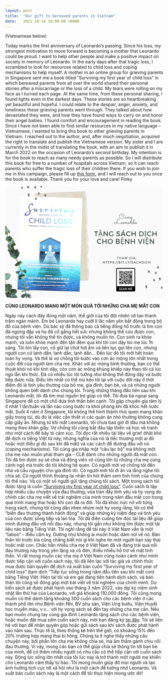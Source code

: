 ```yaml
---
layout: post
title:  "Our gift to bereaved parents in Vietnam"
date:   2021-10-16 10:00:00 +0800
---
```


(Vietnamese below)

Today marks the first anniversary of Leonardo’s passing. Since his loss, my strongest motivation to move forward is becoming a mother that Leonardo could be proud. I want to help other people and make a positive impact on society in memory of Leonardo.
In the early days after that tragic loss, I scrambled to look for resources related to child loss and coping mechanisms to help myself. A mother in an online group for grieving parents in Singapore sent me a book titled “Surviving my first year of child loss” in which bereaved parents from all over the world shared their personal stories after a miscarriage or the loss of a child.
My tears were rolling on my face as I turned each page. At the same time, from these personal sharing, I found lights even in the darkest days. These stories are so heartbreaking yet beautiful and hopeful. I could relate to the despair, anger, anxiety, and loneliness these grieving parents went through. They talked about how devastated they were, and how they have found ways to carry on and honor their angel babies. I found comfort and encouragement in reading the book.
Since I have not been able to find similar resources in my native language - Vietnamese, I wanted to bring this book to other grieving parents in Vietnam. I reached out to the author, and, after much negotiation, acquired the right to translate and publish the Vietnamese version. My sister and I are currently in the midst of translating the book, with an aim to publish it in March 2022 on the occasion of Leonardo’s second birthday.
My intention is for the book to reach as many needy parents as possible. So I will distribute this book for free to a number of hospitals across Vietnam, so it can reach parents who suffer the tragic loss of their children there. If you wish to join me in this campaign, please fill up [this form](https://docs.google.com/forms/d/10KDCzU_43N4CJGX6BdCd9p5k7p3pE58SgPmIBXXlOjk/edit), and I will reach out to you once the book is available.
Thank you for your love and care!
Pinky

![Book](/images/book.jpeg)

**CÙNG LEONARDO MANG MỘT MÓN QUÀ TỚI NHỮNG CHA MẸ MẤT CON**

Ngày này cách đây đúng một năm, thế giới của tôi đột nhiên vỡ tan thành trăm ngàn mảnh. Em bé Leonardo hay cười lí lắc nằm yên bất động trong bộ đồ của bệnh viện. Dù bác sỹ đã thông báo cả tiếng đồng hồ trước là tim con đã ngừng đập và họ đã cố gắng hết sức nhưng không thể cứu được con, nhưng tôi vẫn không thể tin được, và không muốn tin. Con sinh ra khỏe mạnh, và luôn khỏe mạnh đến tận đêm qua khi tôi con dậy bú mẹ lúc 1h sáng. Tôi ôm lấy con, cố giữ lại chút hơi ấm và liên tục gọi tên con, nhưng người con cứ lạnh dần, lạnh dần, lạnh dần... Đến lúc đó tôi mới hết hoàn toàn hy vọng.
Và thế là vợ chồng tôi bước vào cơn ác mộng lớn nhất trong cuộc đời của người làm cha mẹ. Khác với ác mộng bình thường, bạn có thể thoát khỏi nó khi tỉnh dậy, còn cơn ác mộng khủng khiếp này theo tôi cả lúc ngủ lẫn khi thức. Đã có nhiều lúc tôi tưởng như không thể đứng dậy và bước tiếp được nữa. Điều lớn nhất có thể níu kéo tôi lại với cuộc đời này ở thời điểm đó là tình yêu thương của bố mẹ, gia đình, bạn bè, và cả những người không quen biết dành cho chúng tôi.
Trong những tháng đầu tiên sau khi Leonardo mất, tôi đã tìm mọi nguồn trợ giúp có thể. Tôi đưa bà ngoại sang Singapore để có một chỗ dựa tinh thần bên cạnh. Tôi gặp chuyên gia tâm lý ít nhất 1 lần/tuần và lần nào cũng bước ra khỏi phòng khi đã khóc hết nước mắt. Suốt 4 năm ở Singapore, tôi không thể hình thành thói quen mang khăn giấy trong túi, dù đó là việc cần thiết vì các quán ăn nhỏ thường không cung cấp giấy ăn. Nhưng từ khi mất Leonardo, tôi chưa bao giờ đi đâu mà không mang theo khăn giấy. Vợ chồng tôi cũng bắt đầu tập thiền và học vẽ tranh như một cách để bày tỏ cảm xúc.
Tôi đọc rất nhiều tài liệu về grief (thật khó để dịch ra tiếng Việt từ này, nhưng nghĩa của nó là tiếc thương một ai đó hoặc một điều gì đó sau khi đã mất) và các cách để đương đầu với nó (coping mechanisms). Tôi cũng gia nhập một “câu lạc bộ” mà không một cha mẹ nào muốn phải tham gia – CLB dành cho những người đã mất con. Tôi đã tìm được sự sẻ chia và động viên vô cùng lớn từ những cha mẹ cùng cảnh ngộ mà trước đó tôi không hề quen. Có người mời vợ chồng tôi đến nhà và cầu nguyện cho gia đình tôi. Có người mời tôi đi ăn và lắng nghe tôi chia sẻ. Có người thỉnh thoảng lại nhắn tin hỏi thăm xem tình hình của chúng tôi thế nào. Và có một số người gửi tặng chúng tôi sách.
Một trong sách tôi được tặng là cuốn [“Surviving my first year of child loss”](https://www.amazon.com/Surviving-First-Year-Child-Loss/dp/3952452742). Cuốn sách là tập hợp nhiều câu chuyện vừa đau thương, vừa tràn đầy tình yêu và hy vọng do chính các cha mẹ viết về trải nghiệm của mình trong năm đầu mất con trong quá trình mang thai hoặc khi con đã ra đời. Tôi đã khóc nức nở với từng trang sách, nhưng tôi cũng dần nhen nhúm một hy vọng rằng, tôi có thể “biến đau thương thành hành động” và giúp những kỷ niệm đẹp và tình yêu của con được sống tiếp và lan tỏa.
Tôi đã điên cuồng tìm đọc tài liệu để giúp mình đương đầu với nỗi đau này, nhưng tôi gần như không tìm được một tài liệu nào bằng Tiếng Việt. Tôi nghĩ rằng đề tài này ở Việt Nam vẫn là một “taboo” – điều cấm kỵ. Dường như không ai muốn hoặc dám nói về nó. Bản thân tôi trước kia cũng chẳng biết nói gì khi nghe tin một người bạn sảy thai hoặc mất con. Chắc hẳn nhiều cha mẹ ở Việt Nam đã và đang trải qua nỗi đau thương này trong yên lặng và cô đơn, thiếu nhiều hỗ trợ về mặt tinh thần.
Vì rất mong muốn các cha mẹ ở Việt Nam cùng hoàn cảnh như mình được tiếp cận với cuốn sách này, tôi đã liên lạc với tác giả và chính thức mua được bản quyền để dịch và xuất bản cuốn “Surviving my first year of child loss” (tạm dịch “Tiếp tục sống trong năm đầu tiên sau khi mất con) bằng Tiếng Việt. Hiện tại tôi và em gái đang tiến hành dịch sách, và bản thân tôi cũng sẽ đóng góp một bài viết về trải nghiệm của chính mình. Dự kiến sách sẽ được phát hành vào tháng 3 năm 2022, vào dịp kỷ niệm sinh nhật lần thứ hai của Leonardo, với giá khoảng 110.000 đồng.
Tôi cũng mong muốn có thể dành tặng khoảng 300 cuốn sách cho các bệnh viện ở các thành phố lớn như Bệnh viện Nhi, BV phụ sản, Viện Ung bướu, Viện Huyết học truyền máu, v.v… với hy vọng sách sẽ đến tay những cha mẹ cần.
Nếu bạn muốn chung tay cùng gia đình Leonardo tặng sách cho các bệnh viện, hoặc muốn đặt mua sớm cuốn sách này, mời bạn đăng ký [tại đây](https://docs.google.com/forms/d/10KDCzU_43N4CJGX6BdCd9p5k7p3pE58SgPmIBXXlOjk/edit). Tôi sẽ liên hệ với bạn để nhận quyên góp hoặc gửi sách sau khi sách được phát hành vào năm sau.
Thực tế là, theo thống kê trên thế giới, có khoảng 15% đến 20% trường hợp mang thai bị hỏng. Chúng ta ít nghe thấy những câu chuyện này, bởi phần lớn cha mẹ không chia sẻ, mà âm thầm gánh chịu nỗi đau thương. Vì vậy, mong các bạn có thể giúp chia sẻ thông tin tới bạn bè của mình, để có thêm nhiều người có nhu cầu có thể tiếp cận với cuốn sách này.
Động lực sống lớn nhất của tôi lúc này là trở thành một người mẹ khiến cho Leonardo cảm thấy tự hào. Tôi mong muốn giúp đỡ mọi người và tạo ảnh hưởng tích cực tới xã hội như là một cách để tưởng nhớ Leonardo. Và xuất bản cuốn sách này là một cách để tôi thực hiện mong ước đó!
